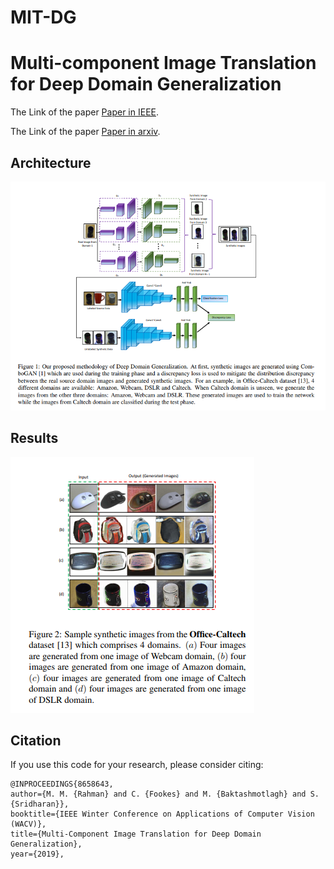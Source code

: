 # MIT-DG
# Multi-component Image Translation for Deep Domain Generalization

The Link of the paper [Paper in IEEE](https://ieeexplore.ieee.org/document/8658643).

The Link of the paper [Paper in arxiv](https://arxiv.org/abs/1812.08974).

## Architecture
![alt text](images/Arch.PNG)

## Results
![alt text](images/results.PNG)


## Citation
If you use this code for your research, please consider citing:

```
@INPROCEEDINGS{8658643, 
author={M. M. {Rahman} and C. {Fookes} and M. {Baktashmotlagh} and S. {Sridharan}}, 
booktitle={IEEE Winter Conference on Applications of Computer Vision (WACV)}, 
title={Multi-Component Image Translation for Deep Domain Generalization}, 
year={2019}, 
```
